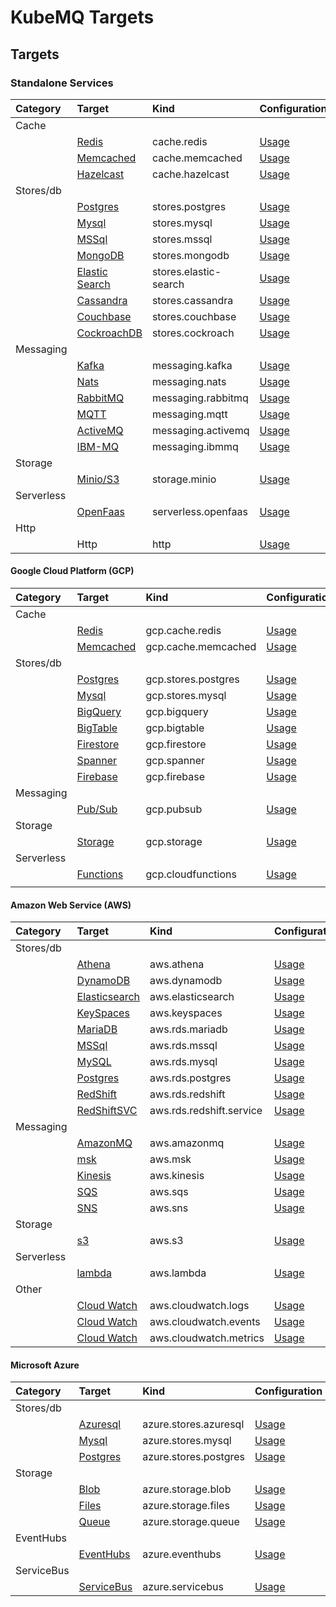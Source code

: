 # KubeMQ Targets

## Targets

### Standalone Services

| Category   | Target                                                              | Kind                  | Configuration                        |
|:-----------|:--------------------------------------------------------------------|:----------------------|:-------------------------------------|
| Cache      |                                                                     |                       |                                      |
|            | [Redis](https://redis.io/)                                          | cache.redis           | [Usage](./stand-alone/redis.md)         |
|            | [Memcached](https://memcached.org/)                                 | cache.memcached       | [Usage](./stand-alone/memcached.md)     |
|            | [Hazelcast](https://hazelcast.com/)                                 | cache.hazelcast       | [Usage](./stand-alone/hazelcast.md)     |
| Stores/db  |                                                                     |                       |                                      |
|            | [Postgres](https://www.postgresql.org/)                             | stores.postgres       | [Usage](./stand-alone/postgres.md)     |
|            | [Mysql](https://www.mysql.com/)                                     | stores.mysql          | [Usage](./stand-alone/mysql.md)        |
|            | [MSSql](https://www.microsoft.com/en-us/sql-server/sql-server-2019) | stores.mssql          | [Usage](./stand-alone/mssql.md)        |
|            | [MongoDB](https://www.mongodb.com/)                                 | stores.mongodb        | [Usage](./stand-alone/mongodb.md)      |
|            | [Elastic Search](https://www.elastic.co/)                           | stores.elastic-search | [Usage](./stand-alone/elastic.md)      |
|            | [Cassandra](https://cassandra.apache.org/)                          | stores.cassandra      | [Usage](./stand-alone/cassandra.md)    |
|            | [Couchbase](https://www.couchbase.com/)                             | stores.couchbase      | [Usage](./stand-alone/couchbase.md)    |
|            | [CockroachDB](https://www.cockroachlabs.com/)                             | stores.cockroach      | [Usage](./stand-alone/cockroachdb.md)    |
| Messaging  |                                                                     |                       |                                      |
|            | [Kafka](https://kafka.apache.org/)                                  | messaging.kafka       | [Usage](./stand-alone/kafka.md)     |
|            | [Nats](https://nats.io/)                                            | messaging.nats        | [Usage](./stand-alone/nats.md)      |
|            | [RabbitMQ](https://www.rabbitmq.com/)                               | messaging.rabbitmq    | [Usage](./stand-alone/rabbitmq.md)  |
|            | [MQTT](http://mqtt.org/)                                            | messaging.mqtt        | [Usage](./stand-alone/mqtt.md)      |
|            | [ActiveMQ](http://activemq.apache.org/)                             | messaging.activemq    | [Usage](./stand-alone/activemq.md)  |
|            | [IBM-MQ](https://developer.ibm.com/components/ibm-mq)               | messaging.ibmmq       | [Usage](./stand-alone/ibmmq.md)     |
| Storage    |                                                                     |                       |                                      |
|            | [Minio/S3](https://min.io/)                                         | storage.minio         | [Usage](./stand-alone/minio.md)       |
| Serverless |                                                                     |                       |                                      |
|            | [OpenFaas](https://www.openfaas.com/)                               | serverless.openfaas   | [Usage](./stand-alone/openfaas.md) |
| Http       |                                                                     |                       |                                      |
|            | Http                                                                | http                  | [Usage](./stand-alone/http.md)                |



#### Google Cloud Platform (GCP)

| Category   | Target                                                              | Kind                | Configuration                              |
|:-----------|:--------------------------------------------------------------------|:--------------------|:-------------------------------------------|
| Cache      |                                                                     |                     |                                            |
|            | [Redis](https://cloud.google.com/memorystore)                       | gcp.cache.redis     | [Usage](./gcp/redis.md)     |
|            | [Memcached](https://cloud.google.com/memorystore)                   | gcp.cache.memcached | [Usage](./gcp/memcached.md) |
| Stores/db  |                                                                     |                     |                                            |
|            | [Postgres](https://cloud.google.com/sql)                            | gcp.stores.postgres | [Usage](./gcp/postgres.md)          |
|            | [Mysql](https://cloud.google.com/sql)                               | gcp.stores.mysql    | [Usage](./gcp/mysql.md)             |
|            | [BigQuery](https://cloud.google.com/bigquery)                       | gcp.bigquery        | [Usage](./gcp/bigquery.md)              |
|            | [BigTable](https://cloud.google.com/bigtable)                       | gcp.bigtable        | [Usage](./gcp/bigtable.md)              |
|            | [Firestore](https://cloud.google.com/firestore)                     | gcp.firestore       | [Usage](./gcp/firestore.md)             |
|            | [Spanner](https://cloud.google.com/spanner)                         | gcp.spanner         | [Usage](./gcp/spanner.md)               |
|            | [Firebase](https://firebase.google.com/products/realtime-database/) | gcp.firebase        | [Usage](./gcp/firebase.md)              |
| Messaging  |                                                                     |                     |                                            |
|            | [Pub/Sub](https://cloud.google.com/pubsub)                          | gcp.pubsub          | [Usage](./gcp/pubsub.md)                |
| Storage    |                                                                     |                     |                                            |
|            | [Storage](https://cloud.google.com/storage)                         | gcp.storage         | [Usage](./gcp/storage.md)               |
| Serverless |                                                                     |                     |                                            |
|            | [Functions](https://cloud.google.com/functions)                     | gcp.cloudfunctions  | [Usage](./gcp/cloudfunctions.md)        |
|            |                                                                     |                     |                                            |



#### Amazon Web Service (AWS)


| Category   | Target                                                         | Kind                     | Configuration                           |
|:-----------|:---------------------------------------------------------------|:-------------------------|:----------------------------------------|
| Stores/db  |                                                                |                          |                                         |
|            | [Athena](https://docs.aws.amazon.com/athena)                   | aws.athena               | [Usage](./aws/athena.md)             |
|            | [DynamoDB](https://aws.amazon.com/dynamodb/)                   | aws.dynamodb             | [Usage](./aws/dynamodb.md)           |
|            | [Elasticsearch](https://aws.amazon.com/elasticsearch-service/) | aws.elasticsearch        | [Usage](./aws/elasticsearch.md)      |
|            | [KeySpaces](https://docs.aws.amazon.com/keyspaces)             | aws.keyspaces            | [Usage](./aws/keyspaces.md)          |
|            | [MariaDB](https://aws.amazon.com/rds/mariadb/)                 | aws.rds.mariadb          | [Usage](./aws/mariadb.md)        |
|            | [MSSql](https://aws.amazon.com/rds/sqlserver/)                 | aws.rds.mssql            | [Usage](./aws/mssql.md)          |
|            | [MySQL](https://aws.amazon.com/rds/mysql/)                     | aws.rds.mysql            | [Usage](./aws/mysql.md)          |
|            | [Postgres](https://aws.amazon.com/rds/postgresql/)             | aws.rds.postgres         | [Usage](./aws/postgres.md)       |
|            | [RedShift](https://aws.amazon.com/redshift/)                   | aws.rds.redshift         | [Usage](./aws/rds-redshift.md)       |
|            | [RedShiftSVC](https://aws.amazon.com/redshift/)                | aws.rds.redshift.service | [Usage](./aws/redshift.md)           |
| Messaging  |                                                                |                          |                                         |
|            | [AmazonMQ](https://aws.amazon.com/amazon-mq/)                  | aws.amazonmq             | [Usage](./aws/amazonmq.md)           |
|            | [msk](https://aws.amazon.com/msk/)                             | aws.msk                  | [Usage](./aws/msk.md)                |
|            | [Kinesis](https://aws.amazon.com/kinesis/)                     | aws.kinesis              | [Usage](./aws/kinesis.md)            |
|            | [SQS](https://aws.amazon.com/sqs/)                             | aws.sqs                  | [Usage](./aws/sqs.md)                |
|            | [SNS](https://aws.amazon.com/sns/)                             | aws.sns                  | [Usage](./aws/sns.md)                |
| Storage    |                                                                |                          |                                         |
|            | [s3](https://aws.amazon.com/s3/)                               | aws.s3                   | [Usage](./aws/s3.md)                 |
| Serverless |                                                                |                          |                                         |
|            | [lambda](https://aws.amazon.com/lambda/)                       | aws.lambda               | [Usage](./aws/lambda.md)             |
| Other      |                                                                |                          |                                         |
|            | [Cloud Watch](https://aws.amazon.com/cloudwatch/)              | aws.cloudwatch.logs      | [Usage](./aws/cloudwatch-logs.md)    |
|            | [Cloud Watch](https://aws.amazon.com/cloudwatch/)              | aws.cloudwatch.events    | [Usage](./aws/cloudwatch-events.md)  |
|            | [Cloud Watch](https://aws.amazon.com/cloudwatch/)              | aws.cloudwatch.metrics   | [Usage](./aws/cloudwatch-metrics.md) |



#### Microsoft Azure

| Category   | Target                                                                | Kind                  | Configuration                          |
|:-----------|:----------------------------------------------------------------------|:----------------------|:---------------------------------------|
| Stores/db  |                                                                       |                       |                                        |
|            | [Azuresql](https://docs.microsoft.com/en-us/azure/mysql/)             | azure.stores.azuresql | [Usage](./azure/azuresql.md) |
|            | [Mysql](https://aws.amazon.com/dynamodb/)                             | azure.stores.mysql    | [Usage](./azure/mysql.md)    |
|            | [Postgres](https://azure.microsoft.com/en-us/services/postgresql/)    | azure.stores.postgres | [Usage](./azure/postgres.md) |
| Storage    |                                                                       |                       |                                        |
|            | [Blob](https://azure.microsoft.com/en-us/services/storage/blobs/)     | azure.storage.blob    | [Usage](./azure/storage-blob.md)    |
|            | [Files](https://azure.microsoft.com/en-us/services/storage/files/)    | azure.storage.files   | [Usage](./azure/storage-files.md)   |
|            | [Queue](https://docs.microsoft.com/en-us/azure/storage/queues/)       | azure.storage.queue   | [Usage](./azure/storage-queue.md)   |
| EventHubs  |                                                                       |                       |                                        |
|            | [EventHubs](https://azure.microsoft.com/en-us/services/event-hubs/)   | azure.eventhubs       | [Usage](./azure/eventshub.md)       |
| ServiceBus |                                                                       |                       |                                        |
|            | [ServiceBus](https://azure.microsoft.com/en-us/services/service-bus/) | azure.servicebus      | [Usage](./azure/servicebus.md)      |


